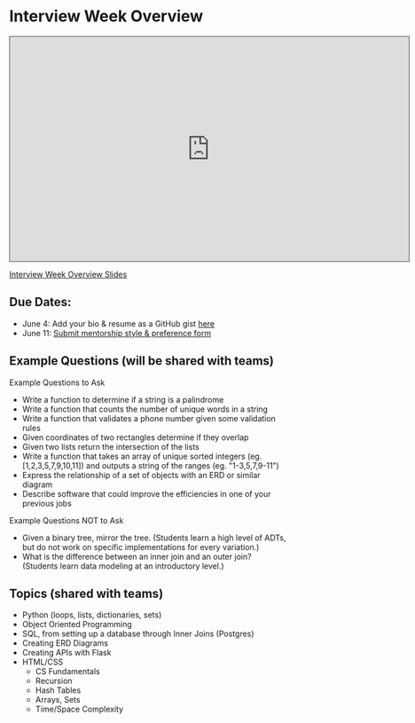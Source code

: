 # Interview Week Overview

<iframe src="https://adaacademy.hosted.panopto.com/Panopto/Pages/Embed.aspx?id=5c18fb09-9cab-4e12-a460-ad36015e0f0c&autoplay=false&offerviewer=true&showtitle=true&showbrand=false&start=0&interactivity=all" height="405" width="720" style="border: 1px solid #464646;" allowfullscreen allow="autoplay"></iframe>

[Interview Week Overview Slides](https://docs.google.com/presentation/d/1bMguhTQwFaaL32qO8Nvo67fhkNH54XU63GiPi1GAw5Y/edit?usp=sharing)

## Due Dates:
- June 4: Add your bio & resume as a GitHub gist [here](https://docs.google.com/spreadsheets/d/1YoTG0V69pXNNsSAotuwWcoaZ5IdifpNTSA_RA5PO9T4/edit#gid=0)
- June 11: [Submit mentorship style & preference form](https://form.jotform.com/211446193551150)

## Example Questions (will be shared with teams)

Example Questions to Ask
- Write a function to determine if a string is a palindrome
- Write a function that counts the number of unique words in a string
- Write a function that validates a phone number given some validation rules
- Given coordinates of two rectangles determine if they overlap
- Given two lists return the intersection of the lists
- Write a function that takes an array of unique sorted integers (eg. [1,2,3,5,7,9,10,11]) and outputs a string of the ranges (eg. "1-3,5,7,9-11")
- Express the relationship of a set of objects with an ERD or similar diagram
- Describe software that could improve the efficiencies in one of your previous jobs

Example Questions NOT to Ask
- Given a binary tree, mirror the tree. (Students learn a high level of ADTs, but do not work on specific implementations for every variation.)
- What is the difference between an inner join and an outer join? (Students learn data modeling at an introductory level.)

## Topics (shared with teams)

- Python (loops, lists, dictionaries, sets)
- Object Oriented Programming
- SQL, from setting up a database through Inner Joins (Postgres)
- Creating ERD Diagrams
- Creating APIs with Flask
- HTML/CSS
  - CS Fundamentals
  - Recursion
  - Hash Tables
  - Arrays, Sets
  - Time/Space Complexity

